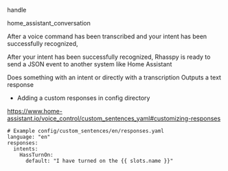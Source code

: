 handle

home_assistant_conversation

After a voice command has been transcribed and your intent has been successfully recognized,

After  your intent has been successfully recognized, Rhasspy is ready to send a JSON event to another system like Home Assistant 

Does something with an intent or directly with a transcription
Outputs a text response


- Adding a custom responses in config directory

https://www.home-assistant.io/voice_control/custom_sentences_yaml#customizing-responses

~~~
# Example config/custom_sentences/en/responses.yaml
language: "en"
responses:
  intents:
    HassTurnOn:
      default: "I have turned on the {{ slots.name }}"

~~~